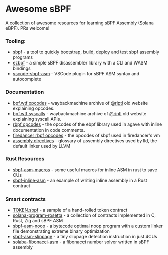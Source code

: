 # Awesome sBPF

A collection of awesome resources for learning sBPF Assembly (Solana eBPF). PRs welcome!

### Tooling:
- [sbpf](https://github.com/deanmlittle/sbpf) - a tool to quickly bootstrap, build, deploy and test sbpf assembly programs
- [ezbpf](https://github.com/deanmlittle/ezbpf) - a simple sBPF disassembler library with a CLI and WASM bindings
- [vscode-sbpf-asm](https://marketplace.visualstudio.com/items?itemName=deanmlittle.vscode-sbpf-asm) - VSCode plugin for sBPF ASM syntax and autocomplete

### Documentation
- [bpf.wtf opcodes](https://wayback-api.archive.org/web/20231004134038/https://bpf.wtf/sol-0x03-isa/) - waybackmachine archive of [@riptl](https://github.com/riptl) old website explaining opcodes.
- [bpf.wtf syscalls](https://web.archive.org/web/20231004144333/https://bpf.wtf/sol-0x04-syscalls/) - waybackmachine archive of [@riptl](https://github.com/riptl) old website explaining syscall APIs.
- [rbpf opcodes](https://github.com/solana-labs/rbpf/blob/main/src/ebpf.rs) - the opcodes of the ebpf library used in agave with inline documentation in code comments.
- [firedancer rbpf opcodes](https://github.com/firedancer-io/firedancer/blob/main/src/ballet/sbpf/fd_sbpf_opcodes.h) - the opcodes of sbpf used in firedancer's vm
- [assembly directives](https://ftp.gnu.org/old-gnu/Manuals/gas-2.9.1/html_chapter/as_7.html) - glossary of assembly directives used by lld, the default linker used by LLVM

### Rust Resources
- [sbpf-asm-macros](https://github.com/deanmlittle/sbpf-asm-macros) - some useful macros for inline ASM in rust to save CUs
- [sbpf-inline-asm](https://github.com/deanmlittle/sbpf-inline-asm) - an example of writing inline assembly in a Rust contract

### Smart contracts
- [TOKEN.sbpf](https://github.com/firedancer-io/token.sbpf) - a sample of a hand-rolled token contract
- [solana-program-rosetta](https://github.com/joncinque/solana-program-rosetta/) - a collection of contracts implemented in C, Rust, Zig and sBPF ASM
- [sbpf-asm-noop](https://github.com/deanmlittle/sbpf-asm-noop) - a bytecode optimal noop program with a custom linker file demonstrating extreme binary optimization
- [sbpf-asm-slippage](https://github.com/deanmlittle/sbpf-asm-slippage) - a tiny slippage detection instruction in just 4CUs
- [solaba-fibonacci-asm](https://github.com/deanmlittle/solana-fibonacci-asm) - a fibonacci number solver written in sBPF assembly
